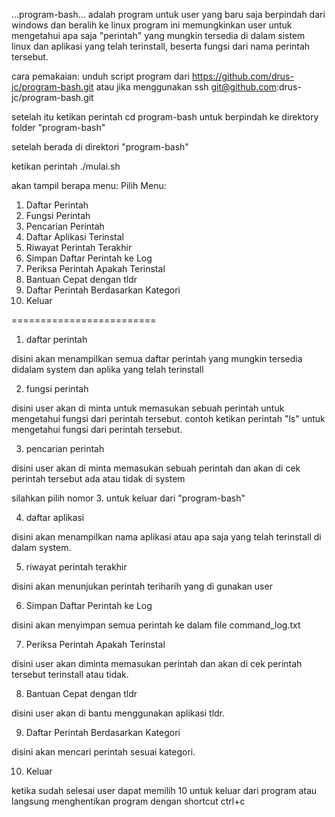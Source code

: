 ...program-bash...
adalah program untuk user yang baru saja berpindah dari windows dan beralih ke linux
program ini memungkinkan user untuk mengetahui apa saja "perintah" yang mungkin tersedia di dalam sistem linux dan aplikasi yang telah terinstall, beserta fungsi dari nama perintah tersebut.

cara pemakaian:
unduh script program dari https://github.com/drus-jc/program-bash.git
atau jika menggunakan ssh git@github.com:drus-jc/program-bash.git


setelah itu ketikan perintah
cd program-bash
untuk berpindah ke direktory folder "program-bash"

setelah berada di direktori "program-bash"

ketikan perintah 
./mulai.sh


akan tampil berapa menu:
Pilih Menu:
1. Daftar Perintah
2. Fungsi Perintah
3. Pencarian Perintah
4. Daftar Aplikasi Terinstal
5. Riwayat Perintah Terakhir
6. Simpan Daftar Perintah ke Log
7. Periksa Perintah Apakah Terinstal
8. Bantuan Cepat dengan tldr
9. Daftar Perintah Berdasarkan Kategori
10. Keluar

=========================

1. daftar perintah

disini akan menampilkan semua daftar perintah yang mungkin tersedia didalam system dan aplika yang telah terinstall

2. fungsi perintah

disini user akan di minta untuk memasukan sebuah perintah untuk mengetahui fungsi dari perintah tersebut.
contoh ketikan perintah "ls" untuk mengetahui fungsi dari perintah tersebut.


3. pencarian perintah

disini user akan di minta memasukan sebuah perintah dan akan di cek perintah tersebut ada atau tidak di system



silahkan pilih nomor 3. untuk keluar dari "program-bash"

4. daftar aplikasi

disini akan menampilkan nama aplikasi atau apa saja yang telah terinstall di dalam system.


5. riwayat perintah terakhir

disini akan menunjukan perintah teriharih yang di gunakan user

6. Simpan Daftar Perintah ke Log

disini akan menyimpan semua perintah ke dalam file command_log.txt

7. Periksa Perintah Apakah Terinstal

disini user akan diminta memasukan perintah dan akan di cek perintah tersebut terinstall atau tidak.


8. Bantuan Cepat dengan tldr

disini user akan di bantu menggunakan aplikasi tldr.


9. Daftar Perintah Berdasarkan Kategori

disini akan mencari perintah sesuai kategori.

10. Keluar

ketika sudah selesai user dapat memilih 10 untuk keluar dari program atau langsung menghentikan program dengan shortcut ctrl+c
